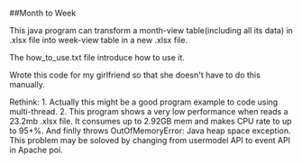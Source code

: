 ##Month to Week

This java program can transform a month-view table(including all its data) in .xlsx file into week-view table in a new .xlsx file.

The how_to_use.txt file introduce how to use it.

Wrote this code for my girlfriend so that she doesn't have to do this manually.

Rethink: 1. Actually this might be a good program example to code using multi-thread. 
	 2. This program shows a very low performance when reads a 23.2mb .xlsx file. It consumes up to 2.92GB mem and makes CPU rate to up to 95+%.
	 And finlly throws OutOfMemoryError: Java heap space exception. This problem may be soloved by changing from usermodel API to event API in Apache poi.
